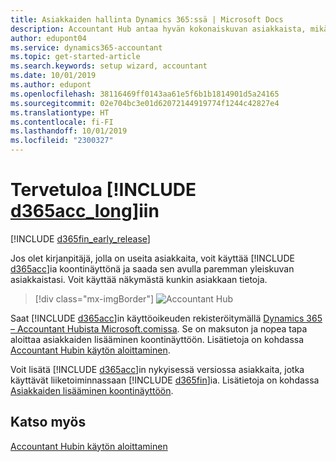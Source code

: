 ```yaml
---
title: Asiakkaiden hallinta Dynamics 365:ssä | Microsoft Docs
description: Accountant Hub antaa hyvän kokonaiskuvan asiakkaista, mikä helpottaa asiakkaiden välillä siirtymistä.
author: edupont04
ms.service: dynamics365-accountant
ms.topic: get-started-article
ms.search.keywords: setup wizard, accountant
ms.date: 10/01/2019
ms.author: edupont
ms.openlocfilehash: 38116469ff0143aa61e5f6b1b1814901d5a24165
ms.sourcegitcommit: 02e704bc3e01d62072144919774f1244c42827e4
ms.translationtype: HT
ms.contentlocale: fi-FI
ms.lasthandoff: 10/01/2019
ms.locfileid: "2300327"
---
```

# <a name="welcome-to-include-d365acc_longincludesd365acc_long_mdmd"></a>Tervetuloa [!INCLUDE [d365acc_long](includes/d365acc_long_md.md)]iin
[!INCLUDE [d365fin_early_release](includes/d365fin_early_release.md.md)]

Jos olet kirjanpitäjä, jolla on useita asiakkaita, voit käyttää [!INCLUDE [d365acc](includes/d365acc_md.md)]ia koontinäyttönä ja saada sen avulla paremman yleiskuvan asiakkaistasi. Voit käyttää näkymästä kunkin asiakkaan tietoja.  

> [!div class="mx-imgBorder"]
> ![Accountant Hub](./media/accountant-get-started/accountant-dashboard.png)

Saat [!INCLUDE [d365acc](includes/d365acc_md.md)]in käyttöoikeuden rekisteröitymällä [Dynamics 365 – Accountant Hubista Microsoft.comissa](https://www.microsoft.com/en-us/dynamics365/financial-insights-for-accountants). Se on maksuton ja nopea tapa aloittaa asiakkaiden lisääminen koontinäyttöön. Lisätietoja on kohdassa [Accountant Hubin käytön aloittaminen](get-started.md).  

Voit lisätä [!INCLUDE [d365acc](includes/d365acc_md.md)]in nykyisessä versiossa asiakkaita, jotka käyttävät liiketoiminnassaan [!INCLUDE [d365fin](includes/d365fin_long_md.md)]ia. Lisätietoja on kohdassa [Asiakkaiden lisääminen koontinäyttöön](add-client.md).  

## <a name="see-also"></a>Katso myös
[Accountant Hubin käytön aloittaminen](get-started.md)  
